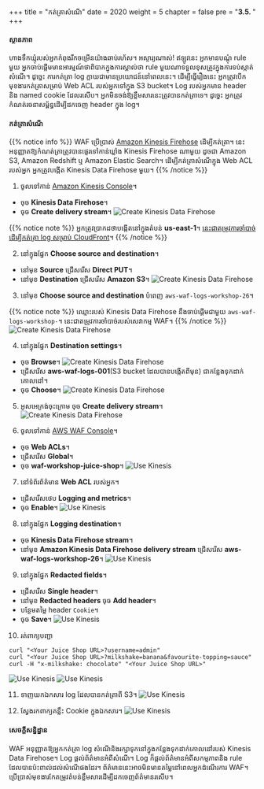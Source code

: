 +++
title = "កត់ត្រាសំណើ"
date = 2020
weight = 5
chapter = false
pre = "<b>3.5. </b>"
+++


#### ស្ថានភាព
ហាងទឹកឃ្មុំរបស់អ្នកកំពុងរីកចម្រើនយ៉ាងឆាប់រហ័ស។ អស្ចារ្យណាស់! ឥឡូវនេះ អ្នកមានបណ្តុំ rule មួយ អ្នកចាប់ផ្តើមមានអារម្មណ៍ថាពិបាកក្នុងការស្គាល់ថា rule មួយណាទទួលខុសត្រូវក្នុងការទប់ស្កាត់សំណើ។ ដូច្នេះ ការកត់ត្រា log ក្លាយជាមានប្រយោជន៍នៅពេលនេះ។ ដើម្បីធ្វើរឿងនេះ អ្នកត្រូវបើកមុខងារកត់ត្រាសម្រាប់ Web ACL របស់អ្នកទៅក្នុង S3 bucket។ Log របស់អ្នកមាន header និង named cookie ដែលរសើប។ អ្នកមិនចង់ឱ្យខ្លឹមសារនេះត្រូវបានកត់ត្រាទេ។ ដូច្នេះ អ្នកត្រូវកំណត់រចនាសម្ព័ន្ធដើម្បីដកចេញ header ក្នុង log។

#### កត់ត្រាសំណើ
{{% notice info %}} 
WAF ប្រើប្រាស់ [Amazon Kinesis Firehose](https://aws.amazon.com/kinesis/data-firehose/) ដើម្បីកត់ត្រា។ នេះអនុញ្ញាតឱ្យកំណត់ត្រាត្រូវបានផ្ទេរទៅកាន់ឃ្លាំង Kinesis Firehose ណាមួយ ដូចជា Amazon S3, Amazon Redshift ឬ Amazon Elastic Search។ ដើម្បីកត់ត្រាសំណើក្នុង Web ACL របស់អ្នក អ្នកត្រូវបង្កើត Kinesis Data Firehose មួយ។
{{% /notice %}}

1. ចូលទៅកាន់ [Amazon Kinesis Console](https://us-east-1.console.aws.amazon.com/kinesis/home?region=us-east-1#/home)។
* ចុច **Kinesis Data Firehose**។
* ចុច **Create delivery stream**។
![Create Kinesis Data Firehose](/public/images/3-useawswaf/3.5-logging/logging-001.png?featherlight=false&width=90pc)

{{% notice note %}} 
អ្នកត្រូវប្រាកដថាបង្កើតនៅក្នុងតំបន់ **us-east-1**។ [នេះជាតម្រូវការចាំបាច់ដើម្បីកត់ត្រា log សម្រាប់ CloudFront](https://docs.aws.amazon.com/waf/latest/developerguide/logging.html)។
{{% /notice %}}

2. នៅក្នុងផ្នែក **Choose source and destination**។
* នៅមុខ **Source** ជ្រើសរើស **Direct PUT**។
* នៅមុខ **Destination** ជ្រើសរើស **Amazon S3**។
![Create Kinesis Data Firehose](/public/images/3-useawswaf/3.5-logging/logging-002.png?featherlight=false&width=90pc)

3. នៅមុខ **Choose source and destination** បំពេញ ```aws-waf-logs-workshop-26```។

{{% notice note %}} 
ឈ្មោះរបស់ Kinesis Data Firehose នឹងចាប់ផ្តើមជាមួយ ```aws-waf-logs-workshop-```។ នេះជាតម្រូវការចាំបាច់របស់សេវាកម្ម WAF។
{{% /notice %}}
![Create Kinesis Data Firehose](/public/images/3-useawswaf/3.5-logging/logging-003.png?featherlight=false&width=90pc)

4. នៅក្នុងផ្នែក **Destination settings**។
* ចុច **Browse**។
![Create Kinesis Data Firehose](/public/images/3-useawswaf/3.5-logging/logging-004.png?featherlight=false&width=90pc)
* ជ្រើសរើស **aws-waf-logs-001**(S3 bucket ដែលបានបង្កើតពីមុន) ជាកន្លែងទុកដាក់គោលដៅ។
* ចុច **Choose**។
![Create Kinesis Data Firehose](/public/images/3-useawswaf/3.5-logging/logging-005.png?featherlight=false&width=90pc)

5. អូសអេក្រង់ចុះក្រោម ចុច **Create delivery stream**។
![Create Kinesis Data Firehose](/public/images/3-useawswaf/3.5-logging/logging-006.png?featherlight=false&width=90pc)

6. ចូលទៅកាន់ [AWS WAF Console](https://console.aws.amazon.com/wafv2/homev2/start)។
* ចុច **Web ACLs**។
* ជ្រើសរើស **Global**។
* ចុច **waf-workshop-juice-shop**។
![Use Kinesis](/public/images/3-useawswaf/3.5-logging/logging-007.png?featherlight=false&width=90pc)

7. នៅទំព័រព័ត៌មាន **Web ACL** របស់អ្នក។
* ជ្រើសរើសថេប **Logging and metrics**។
* ចុច **Enable**។
![Use Kinesis](/public/images/3-useawswaf/3.5-logging/logging-008.png?featherlight=false&width=90pc)

8. នៅក្នុងផ្នែក **Logging destination**។
* ចុច **Kinesis Data Firehose stream**។
* នៅមុខ **Amazon Kinesis Data Firehose delivery stream** ជ្រើសរើស **aws-waf-logs-workshop-26**។
![Use Kinesis](/public/images/3-useawswaf/3.5-logging/logging-009.png?featherlight=false&width=90pc)

9. នៅក្នុងផ្នែក **Redacted fields**។
* ជ្រើសរើស **Single header**។
* នៅមុខ **Redacted headers** ចុច **Add header**។
* បន្ថែមតម្លៃ header ```Cookie```។
* ចុច **Save**។
![Use Kinesis](/public/images/3-useawswaf/3.5-logging/logging-010.png?featherlight=false&width=90pc)

10. រត់ពាក្យបញ្ជា
```
curl "<Your Juice Shop URL>?username=admin"
curl "<Your Juice Shop URL>?milkshake=banana&favourite-topping=sauce"
curl -H "x-milkshake: chocolate" "<Your Juice Shop URL>"
```
![Use Kinesis](/public/images/3-useawswaf/3.5-logging/logging-011.png?width=60pc)
![Use Kinesis](/public/images/3-useawswaf/3.5-logging/logging-012.png?width=60pc)

11. ទាញយកឯកសារ log ដែលបានកត់ត្រាពី S3។
![Use Kinesis](/public/images/3-useawswaf/3.5-logging/logging-013.png?featherlight=false&width=90pc)

12. ស្វែងរកពាក្យគន្លឹះ Cookie ក្នុងឯកសារ។
![Use Kinesis](/public/images/3-useawswaf/3.5-logging/logging-014.png?width=50pc)

#### សេចក្តីសន្និដ្ឋាន
WAF អនុញ្ញាតឱ្យអ្នកកត់ត្រា log សំណើនិងរក្សាទុកនៅក្នុងកន្លែងទុកដាក់គោលដៅរបស់ Kinesis Data Firehose។ Log ផ្តល់ព័ត៌មានអំពីសំណើ។ Log ក៏ផ្តល់ព័ត៌មានអំពីសកម្មភាពនិង rule ដែលបានប៉ះពាល់ដល់សំណើផងដែរ។ ព័ត៌មាននេះអាចមិនមានតម្លៃនៅពេលអ្នកដំណើរការ WAF។ ប្រើប្រាស់មុខងារកែតម្រូវតំបន់ខ្លឹមសារដើម្បីដកចេញព័ត៌មានរសើប។